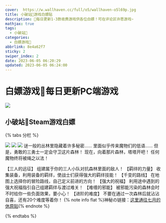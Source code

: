 ```yaml
---
cover:  https://w.wallhaven.cc/full/o5/wallhaven-o5l69p.jpg
title: 小破站🥝游戏白嫖贴
description: 🥧每日更新1-3款收费游戏供各位白嫖！可在评论区许愿游戏~
mathjax: true
tags:
  - 小破站🥝
categories:
  - 白嫖游戏🥝
abbrlink: 8e4a62f7
sticky: 2
swiper_index: 2
date: 2023-06-05 06:20:29
updated: 2023-06-05 06:24:00
---
```


# 白嫖游戏🥝每日更新PC端游戏
![](https://w.wallhaven.cc/full/d6/wallhaven-d6eqmj.png)

## 小破站🥝Steam游戏白嫖
{% tabs 分栏 %}
<!-- tab 三国传:我们仨🥝新鲜出炉白嫖~ -->
![](https://media.st.dl.eccdnx.com/steam/apps/2406610/ss_f834bb9fe47d77ff554c45a739cc3780927990f0.600x338.jpg?t=1685536505)
![](https://media.st.dl.eccdnx.com/steam/apps/2406610/ss_a0d2e1aae3934948fc570916fb4c2c26e6cf1b96.600x338.jpg?t=1685536505)
![](https://media.st.dl.eccdnx.com/steam/apps/2406610/ss_41bea23f327ae3a4a494ce6d721a39589ad13cfc.600x338.jpg?t=1685536505)
谜一般的丛林里隐藏着许多秘密……
里面似乎传来魔物们的低语……
但是，勇敢的三勇士一定会守卫这片森林！
现在，向着那片森林，塔塔开吧！
任何魔物终将被绳之以法！

【三人的远征】
组建属于你的三人小队对抗森林里面的敌人！
【羁绊的力量】
收集装备，利用装备的羁绊，使战士们获得强大的羁绊技能！
【千变的路线】
在地图上选择你的冒险路线，自己定义前进的方向！
【强大的祝福】
利用途中遇到的强大祝福指引自己组建羁绊与渡过难关！
【难缠的邪能】
被邪能污染的森林会时不时给你一些负面效果，要小心！
【进阶的难度】
不要在通过一次森林后就沾沾自喜，还有20个难度等着你！
{% note info flat %}神秘の链接：[这里通往七月的休原贴](https://www.miyoushe.com/ys/article/39336770/){% endnote %}
<!-- endtab -->
{% endtabs %}